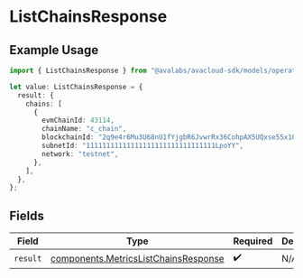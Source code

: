 # ListChainsResponse

## Example Usage

```typescript
import { ListChainsResponse } from "@avalabs/avacloud-sdk/models/operations";

let value: ListChainsResponse = {
  result: {
    chains: [
      {
        evmChainId: 43114,
        chainName: "c_chain",
        blockchainId: "2q9e4r6Mu3U68nU1fYjgbR6JvwrRx36CohpAX5UQxse55x1Q5",
        subnetId: "11111111111111111111111111111111LpoYY",
        network: "testnet",
      },
    ],
  },
};
```

## Fields

| Field                                                                                        | Type                                                                                         | Required                                                                                     | Description                                                                                  |
| -------------------------------------------------------------------------------------------- | -------------------------------------------------------------------------------------------- | -------------------------------------------------------------------------------------------- | -------------------------------------------------------------------------------------------- |
| `result`                                                                                     | [components.MetricsListChainsResponse](../../models/components/metricslistchainsresponse.md) | :heavy_check_mark:                                                                           | N/A                                                                                          |